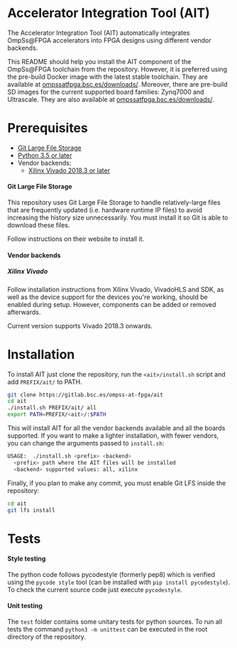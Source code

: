 # Accelerator Integration Tool (AIT)

The Accelerator Integration Tool (AIT) automatically integrates OmpSs@FPGA accelerators into FPGA designs using different vendor backends.

This README should help you install the AIT component of the OmpSs@FPGA toolchain from the repository.
However, it is preferred using the pre-build Docker image with the latest stable toolchain.
They are available at [ompssatfpga.bsc.es/downloads/](https://ompssatfpga.bsc.es/downloads/docker/).
Moreover, there are pre-build SD images for the current supported board families: Zynq7000 and Ultrascale.
They are also available at [ompssatfpga.bsc.es/downloads/](https://ompssatfpga.bsc.es/downloads/SD-images/).

# Prerequisites
 - [Git Large File Storage](https://git-lfs.github.com/)
 - [Python 3.5 or later](https://www.python.org/)
 - Vendor backends:
   - [Xilinx Vivado 2018.3 or later](https://www.xilinx.com/products/design-tools/vivado.html)

#### Git Large File Storage

This repository uses Git Large File Storage to handle relatively-large files that are frequently updated (i.e. hardware runtime IP files) to avoid increasing the history size unnecessarily. You must install it so Git is able to download these files.

Follow instructions on their website to install it.

#### Vendor backends

##### Xilinx Vivado

Follow installation instructions from Xilinx
Vivado, VivadoHLS and SDK, as well as the device support for the devices you're working, should be enabled during setup.
However, components can be added or removed afterwards.

Current version supports Vivado 2018.3 onwards.

# Installation

To install AIT just clone the repository, run the `<ait>/install.sh` script and add `PREFIX/ait/` to PATH.
```bash
git clone https://gitlab.bsc.es/ompss-at-fpga/ait
cd ait
./install.sh PREFIX/ait/ all
export PATH=PREFIX/<ait>/:$PATH
```

This will install AIT for all the vendor backends available and all the boards supported. If you want to make a lighter installation, with fewer vendors, you can change the arguments passed to `install.sh`:
```bash
USAGE:  ./install.sh <prefix> <backend>
  <prefix> path where the AIT files will be installed
  <backend> supported values: all, xilinx
```
Finally, if you plan to make any commit, you must enable Git LFS inside the repository:
```bash
cd ait
git lfs install
```

# Tests

#### Style testing

The python code follows pycodestyle (formerly pep8) which is verified using the `pycode style` tool (can be installed with `pip install pycodestyle`).
To check the current source code just execute `pycodestyle`.

#### Unit testing

The `test` folder contains some unitary tests for python sources.
To run all tests the command `python3 -m unittest` can be executed in the root directory of the repository.
